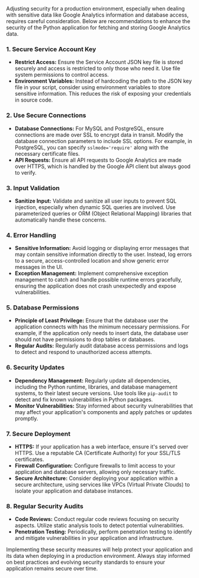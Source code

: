 Adjusting security for a production environment, especially when dealing with sensitive data like Google Analytics information and database access, requires careful consideration. Below are recommendations to enhance the security of the Python application for fetching and storing Google Analytics data.

### 1. Secure Service Account Key

- **Restrict Access:** Ensure the Service Account JSON key file is stored securely and access is restricted to only those who need it. Use file system permissions to control access.
- **Environment Variables:** Instead of hardcoding the path to the JSON key file in your script, consider using environment variables to store sensitive information. This reduces the risk of exposing your credentials in source code.

### 2. Use Secure Connections

- **Database Connections:** For MySQL and PostgreSQL, ensure connections are made over SSL to encrypt data in transit. Modify the database connection parameters to include SSL options. For example, in PostgreSQL, you can specify `sslmode='require'` along with the necessary certificate files.
- **API Requests:** Ensure all API requests to Google Analytics are made over HTTPS, which is handled by the Google API client but always good to verify.

### 3. Input Validation

- **Sanitize Input:** Validate and sanitize all user inputs to prevent SQL injection, especially when dynamic SQL queries are involved. Use parameterized queries or ORM (Object Relational Mapping) libraries that automatically handle these concerns.

### 4. Error Handling

- **Sensitive Information:** Avoid logging or displaying error messages that may contain sensitive information directly to the user. Instead, log errors to a secure, access-controlled location and show generic error messages in the UI.
- **Exception Management:** Implement comprehensive exception management to catch and handle possible runtime errors gracefully, ensuring the application does not crash unexpectedly and expose vulnerabilities.

### 5. Database Permissions

- **Principle of Least Privilege:** Ensure that the database user the application connects with has the minimum necessary permissions. For example, if the application only needs to insert data, the database user should not have permissions to drop tables or databases.
- **Regular Audits:** Regularly audit database access permissions and logs to detect and respond to unauthorized access attempts.

### 6. Security Updates

- **Dependency Management:** Regularly update all dependencies, including the Python runtime, libraries, and database management systems, to their latest secure versions. Use tools like `pip-audit` to detect and fix known vulnerabilities in Python packages.
- **Monitor Vulnerabilities:** Stay informed about security vulnerabilities that may affect your application's components and apply patches or updates promptly.

### 7. Secure Deployment

- **HTTPS:** If your application has a web interface, ensure it's served over HTTPS. Use a reputable CA (Certificate Authority) for your SSL/TLS certificates.
- **Firewall Configuration:** Configure firewalls to limit access to your application and database servers, allowing only necessary traffic.
- **Secure Architecture:** Consider deploying your application within a secure architecture, using services like VPCs (Virtual Private Clouds) to isolate your application and database instances.

### 8. Regular Security Audits

- **Code Reviews:** Conduct regular code reviews focusing on security aspects. Utilize static analysis tools to detect potential vulnerabilities.
- **Penetration Testing:** Periodically, perform penetration testing to identify and mitigate vulnerabilities in your application and infrastructure.

Implementing these security measures will help protect your application and its data when deploying in a production environment. Always stay informed on best practices and evolving security standards to ensure your application remains secure over time.